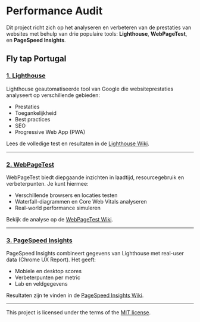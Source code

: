# Performance Audit 

Dit project richt zich op het analyseren en verbeteren van de prestaties van websites met behulp van drie populaire tools: **Lighthouse**, **WebPageTest**, en **PageSpeed Insights**.

## Fly tap Portugal

### [1. Lighthouse](https://github.com/Karima002/performance-audit-/wiki/Lighthouse-test)
Lighthouse geautomatiseerde tool van Google die websiteprestaties analyseert op verschillende gebieden:
- Prestaties
- Toegankelijkheid
- Best practices
- SEO
- Progressive Web App (PWA)

Lees de volledige test en resultaten in de [Lighthouse Wiki](https://github.com/Karima002/performance-audit-/wiki/Lighthouse-test).

---

### [2. WebPageTest](https://github.com/Karima002/performance-audit-/wiki/WebPageTest)
WebPageTest biedt diepgaande inzichten in laadtijd, resourcegebruik en verbeterpunten. Je kunt hiermee:
- Verschillende browsers en locaties testen
- Waterfall-diagrammen en Core Web Vitals analyseren
- Real-world performance simuleren

Bekijk de analyse op de [WebPageTest Wiki](https://github.com/Karima002/performance-audit-/wiki/WebPageTest).

---

### [3. PageSpeed Insights](https://github.com/Karima002/performance-audit-/wiki/PageSpeed-Insights)
PageSpeed Insights combineert gegevens van Lighthouse met real-user data (Chrome UX Report). Het geeft:
- Mobiele en desktop scores
- Verbeterpunten per metric
- Lab en veldgegevens

Resultaten zijn te vinden in de [PageSpeed Insights Wiki](https://github.com/Karima002/performance-audit-/wiki/PageSpeed-Insights).

---
This project is licensed under the terms of the [MIT license](./LICENSE).
